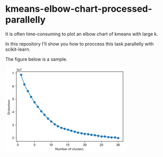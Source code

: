 # kmeans-elbow-chart-processed-parallelly
It is often time-consuming to plot an elbow chart of kmeans with large k.

In this repository I'll show you how to proccess this task parallelly with scikit-learn.

The figure below is a sample.

![elbow_chart](./img/kmeans.png)